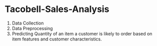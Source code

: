 # Tacobell-Sales-Analysis
1. Data Collection
2. Data Preprocessing
3. Predicting Quantity of an item a customer is likely to order based on item features and customer characteristics.

